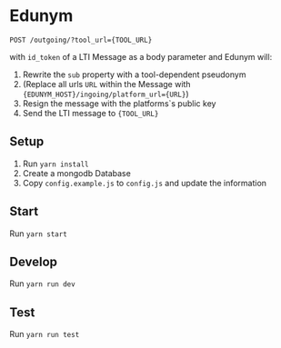 # Edunym

``POST /outgoing/?tool_url={TOOL_URL}``

with ``id_token`` of a LTI Message as a body parameter and Edunym will:
 1. Rewrite the ``sub`` property with a tool-dependent pseudonym
 2. (Replace all urls ``URL`` within the Message with ``{EDUNYM_HOST}/ingoing/platform_url={URL}``)
 3. Resign the message with the platforms`s public key
 4. Send the LTI message to ``{TOOL_URL}``

## Setup

1. Run ``yarn install``
2. Create a mongodb Database
3. Copy ``config.example.js`` to ``config.js`` and update the information

## Start

Run ``yarn start``

## Develop

Run ``yarn run dev``

## Test

Run ``yarn run test``
